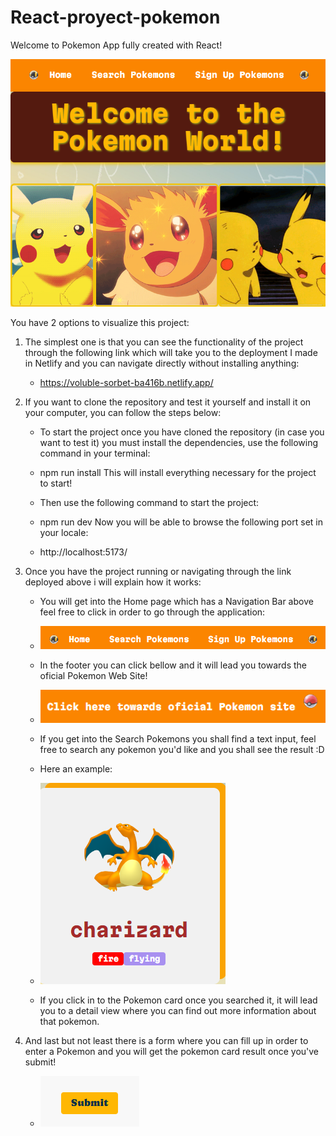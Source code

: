 # React-proyect-pokemon

Welcome to Pokemon App fully created with React!

![Pokemon Home](image.png)

You have 2 options to visualize this project:

1. The simplest one is that you can see the functionality of the project through the following link which will take you to the deployment I made in Netlify and you can navigate directly without installing anything:

    - https://voluble-sorbet-ba416b.netlify.app/

2. If you want to clone the repository and test it yourself and install it on your computer, you can follow the steps below:

    - To start the project once you have cloned the repository (in case you want to test it) you must install the dependencies, use the following command in your terminal:

    - npm run install This will install everything necessary for the project to start!

    - Then use the following command to start the project:

    - npm run dev Now you will be able to browse the following port set in your locale:

    - http://localhost:5173/

3. Once you have the project running or navigating through the link deployed above i will explain how it works:

    - You will get into the Home page which has a Navigation Bar above feel free to click in order to go through the application:

    - ![NavBar](image-1.png)

    - In the footer you can click bellow and it will lead you towards the oficial Pokemon Web Site!

    - ![Footer](image-2.png)

    - If you get into the Search Pokemons you shall find a text input, feel free to search any pokemon you'd like and you shall see the result :D

    - Here an example:
    - ![charizard](image-3.png)

    - If you click in to the Pokemon card once you searched it, it will lead you to a detail view where you can find out more information about that pokemon.

4. And last but not least there is a form where you can fill up in order to enter a Pokemon and you will get the pokemon card result once you've submit!

    - ![submit](image-4.png)